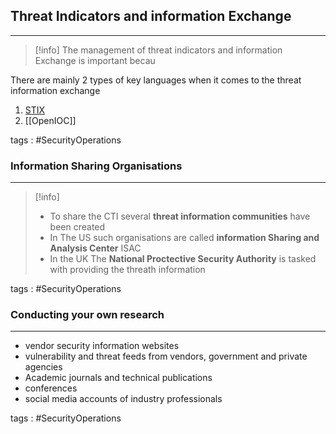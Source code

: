 ## Threat Indicators and information Exchange
---
>[!info]
>The management of threat indicators and information Exchange is important becau


There are mainly 2 types of key languages when it comes to the threat information exchange 
1. [STIX](../concepts/STIX.md)
2. [[OpenIOC]]

tags : #SecurityOperations 


### Information Sharing Organisations 
---
>[!info]
>- To share the CTI several **threat information communities** have been created
>- In The US such organisations are called **information Sharing and Analysis Center**  ISAC
>- In the UK The **National Proctective Security Authority** is tasked with providing the threath information

tags : #SecurityOperations 

### Conducting your own research 
---
- vendor security information websites 
- vulnerability and threat feeds from vendors, government and private agencies 
- Academic journals and technical publications 
- conferences 
- social media accounts of industry professionals 

tags : #SecurityOperations 